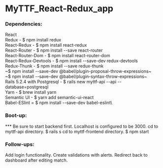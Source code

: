 # MyTTF_React-Redux_app

### Dependencies: 
React\
Redux - $ npm install redux\
React-Redux - $ npm install react-redux\
React-Router - $ npm install --save react-router\
React-Router-Dom - $ npm install react-router-dom\
React-Redux-Devtools - $ npm install --save-dev redux-devtools\
Redux-Thunk - $ npm install --save redux-thunk\
~$ npm install --save-dev @babel/plugin-proposal-throw-expressions~\
~$ npm install --save-dev @babel/plugin-syntax-throw-expressions~\
Rails 5.2.4 with Postgresql - $ rails new myttf-api --api --database=postgresql\
Yarn - $ brew install yarn\
Semantic UI - $ yarn add semantic-ui-react\
Babel-ESlint = $ npm install --save-dev babel-eslint\


### Boot-up:
*** Be sure to start backend first. Localhost is configured to be 3000.
cd to myttf-api directory.
    $ rails s
cd to myttf-frontend directory.
    $ npm start


### Follow-ups:
Add login functionality.
Create validations with alerts.
Redirect back to dashboard after editing match.
